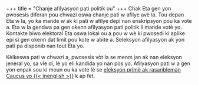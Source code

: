 +++
title = "Chanje afilyasyon pati politik ou"
+++
Chak Eta gen yon pwosesis diferan pou chwazi oswa chanje pati w afilye avè la. Tou depan Eta w la, yo ka mande w ak ki pati w afilye depi nan enskripsyon pou ka vote a. Eta w la gendwa pa gen okenn afilyasyon pati politik li mande votè yo. Kontakte biwo elektoral Eta oswa lokal ou a pou w wè ki pwosedi ki aplike epi si gen okenn dat limit pou kote w abite a. Seleksyon afilyasyon ak yon pati pa disponib nan tout Eta yo.


Kèlkeswa pati w chwazi a, pwosesis vòt la se menm jan ak nan eleksyon jeneral yo, sa vle di, lè yo eli kandida yo nan pòs yo. Afilyasyon pati w a gen yon enpak sou ki moun ou ka vote lè se [eleksyon primè ak rasanbleman Caucus yo {{< inenglish >}}](https://www.usa.gov/election#item-37162) k ap fèt.